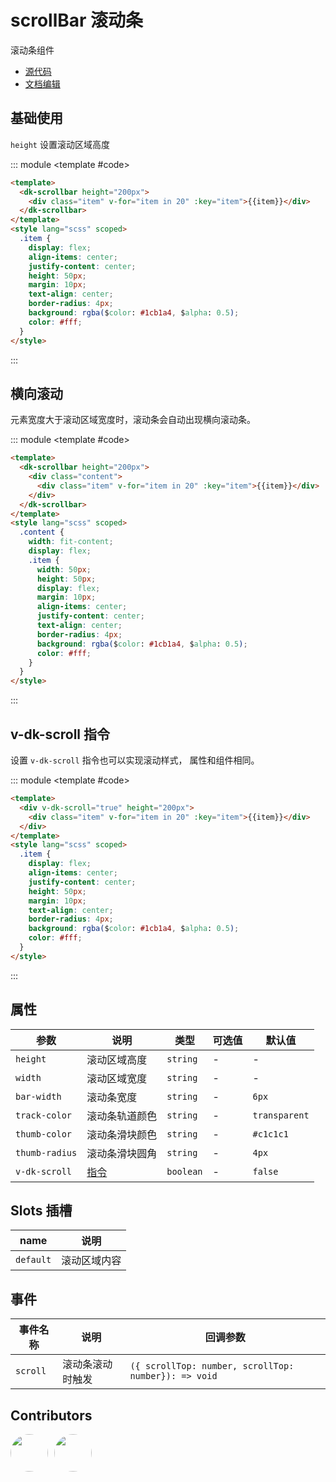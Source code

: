 # scrollBar 滚动条

滚动条组件

- [源代码](https://github.com/dk-plus-ui/dk-plus-ui/tree/master/packages/components/dkscrollbar)
- [文档编辑](https://github.com/dk-plus-ui/dk-plus-ui/blob/master/docs/zh/components/scrollBar.md)

## <a id='基础使用'>基础使用</a>

`height` 设置滚动区域高度

::: module
<template #code>
<ScrollBarComp class='docs-scrollbar' height="200px"></ScrollBarComp>
</template>

```html
<template>
  <dk-scrollbar height="200px">
    <div class="item" v-for="item in 20" :key="item">{{item}}</div>
  </dk-scrollbar>
</template>
<style lang="scss" scoped>
  .item {
    display: flex;
    align-items: center;
    justify-content: center;
    height: 50px;
    margin: 10px;
    text-align: center;
    border-radius: 4px;
    background: rgba($color: #1cb1a4, $alpha: 0.5);
    color: #fff;
  }
</style>
```

:::

## <a id='横向滚动'>横向滚动</a>

元素宽度大于滚动区域宽度时，滚动条会自动出现横向滚动条。

::: module
<template #code>
<ScrollBarComp class='docs-scrollbar' transverse='true' height="80px"></ScrollBarComp>
</template>

```html
<template>
  <dk-scrollbar height="200px">
    <div class="content">
      <div class="item" v-for="item in 20" :key="item">{{item}}</div>
    </div>
  </dk-scrollbar>
</template>
<style lang="scss" scoped>
  .content {
    width: fit-content;
    display: flex;
    .item {
      width: 50px;
      height: 50px;
      display: flex;
      margin: 10px;
      align-items: center;
      justify-content: center;
      text-align: center;
      border-radius: 4px;
      background: rgba($color: #1cb1a4, $alpha: 0.5);
      color: #fff;
    }
  }
</style>
```

:::

## <a id='v-dk-scroll'>v-dk-scroll 指令</a>

设置 `v-dk-scroll` 指令也可以实现滚动样式， 属性和组件相同。

::: module
<template #code>
<ScrollBarComp class='docs-scrollbar' height="200px"></ScrollBarComp>
</template>

```html
<template>
  <div v-dk-scroll="true" height="200px">
    <div class="item" v-for="item in 20" :key="item">{{item}}</div>
  </div>
</template>
<style lang="scss" scoped>
  .item {
    display: flex;
    align-items: center;
    justify-content: center;
    height: 50px;
    margin: 10px;
    text-align: center;
    border-radius: 4px;
    background: rgba($color: #1cb1a4, $alpha: 0.5);
    color: #fff;
  }
</style>
```
:::

## <a id='属性'>属性</a>

| 参数           | 说明                 | 类型      | 可选值 | 默认值        |
| -------------- | -------------------- | --------- | ------ | ------------- |
| `height`       | 滚动区域高度         | `string`  | -      | -             |
| `width`        | 滚动区域宽度         | `string`  | -      | -             |
| `bar-width`    | 滚动条宽度           | `string`  | -      | `6px`         |
| `track-color`  | 滚动条轨道颜色       | `string`  | -      | `transparent` |
| `thumb-color`  | 滚动条滑块颜色       | `string`  | -      | `#c1c1c1`     |
| `thumb-radius` | 滚动条滑块圆角       | `string`  | -      | `4px`         |
| `v-dk-scroll`  | [指令](#v-dk-scroll) | `boolean` | -      | `false`       |

## <a id='插槽'>Slots 插槽</a>

| name      | 说明         |
| --------- | ------------ |
| `default` | 滚动区域内容 |

## <a id='事件'>事件</a>

| 事件名称 | 说明             | 回调参数                                             |
| -------- | ---------------- | ---------------------------------------------------- |
| `scroll` | 滚动条滚动时触发 | `({ scrollTop: number, scrollTop: number}): => void` |

## <a id='Contributors'>Contributors</a>

<div style='display: flex;'>
  <a href="https://github.com/dk-plus-ui" target="_blank" style='margin-right:10px;'>
    <img style='width:60px;height:60px;border-radius: 50%;' src="https://avatars.githubusercontent.com/u/88755587?v=4" />
  </a>
  <a href="https://github.com/WangYingJay" target="_blank">
    <img style='width:60px;height:60px;border-radius: 50%;' src="https://avatars.githubusercontent.com/u/117073291?s=64&v=4"/>
  </a>
</div>

<script lang='ts' setup>
  import ScrollBarComp from '../vueDome/scrollbar/index.vue';
</script>
